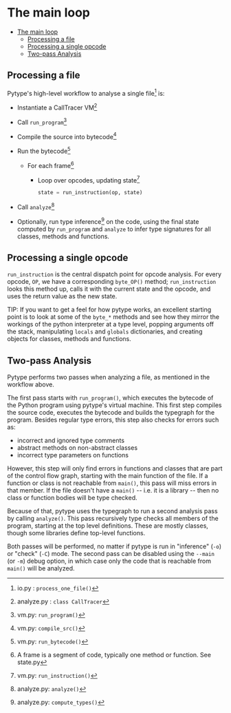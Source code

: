 # The main loop

<!--* freshness: { owner: 'mdemello' reviewed: '2020-12-08' } *-->

<!--ts-->
   * [The main loop](#the-main-loop)
      * [Processing a file](#processing-a-file)
      * [Processing a single opcode](#processing-a-single-opcode)
      * [Two-pass Analysis](#two-pass-analysis)

<!-- Added by: rechen, at: 2020-12-08T18:14-08:00 -->

<!--te-->

## Processing a file

Pytype's high-level workflow to analyse a single file[^process-one-file] is:

*   Instantiate a CallTracer VM[^calltracer]
*   Call `run_program`[^run-program]
*   Compile the source into bytecode[^compile-src]
*   Run the bytecode[^run-bytecode]

    *   For each frame[^frame]

        *   Loop over opcodes, updating state[^run-instruction]

            ```python
            state = run_instruction(op, state)
            ```

*   Call `analyze`[^analyze]

*   Optionally, run type inference[^compute-types] on the code, using the final
    state computed by `run_program` and `analyze` to infer type signatures for
    all classes, methods and functions.

## Processing a single opcode

`run_instruction` is the central dispatch point for opcode analysis. For every
opcode, `OP`, we have a corresponding `byte_OP()` method; `run_instruction`
looks this method up, calls it with the current state and the opcode, and uses
the return value as the new state.

TIP: If you want to get a feel for how pytype works, an excellent
starting point is to look at some of the `byte_*` methods and see how they
mirror the workings of the python interpreter at a type level, popping arguments
off the stack, manipulating `locals` and `globals` dictionaries, and creating
objects for classes, methods and functions.

## Two-pass Analysis

Pytype performs two passes when analyzing a file, as mentioned in the workflow
above.

The first pass starts with `run_program()`, which executes the bytecode of the
Python program using pytype's virtual machine. This first step compiles the
source code, executes the bytecode and builds the typegraph for the program.
Besides regular type errors, this step also checks for errors such as:

-   incorrect and ignored type comments
-   abstract methods on non-abstract classes
-   incorrect type parameters on functions

However, this step will only find errors in functions and classes that are part
of the control flow graph, starting with the main function of the file. If a
function or class is not reachable from `main()`, this pass will miss errors in
that member. If the file doesn't have a `main()` -- i.e. it is a library -- then
no class or function bodies will be type checked.

Because of that, pytype uses the typegraph to run a second analysis pass by
calling `analyze()`. This pass recursively type checks all members of the
program, starting at the top level definitions. These are mostly classes, though
some libraries define top-level functions.

Both passes will be performed, no matter if pytype is run in "inference" (`-o`)
or "check" (`-C`) mode. The second pass can be disabled using the `--main` (or
`-m`) debug option, in which case only the code that is reachable from `main()`
will be analyzed.

[^process-one-file]: io.py : `process_one_file()`
[^run-program]: vm.py: `run_program()`
[^calltracer]: analyze.py : `class CallTracer`
[^compile-src]: vm.py: `compile_src()`
[^run-bytecode]: vm.py: `run_bytecode()`
[^analyze]: analyze.py: `analyze()`
[^frame]: A frame is a segment of code, typically one method or function. See
    state.py
[^run-instruction]: vm.py: `run_instruction()`
[^compute-types]: analyze.py: `compute_types()`
